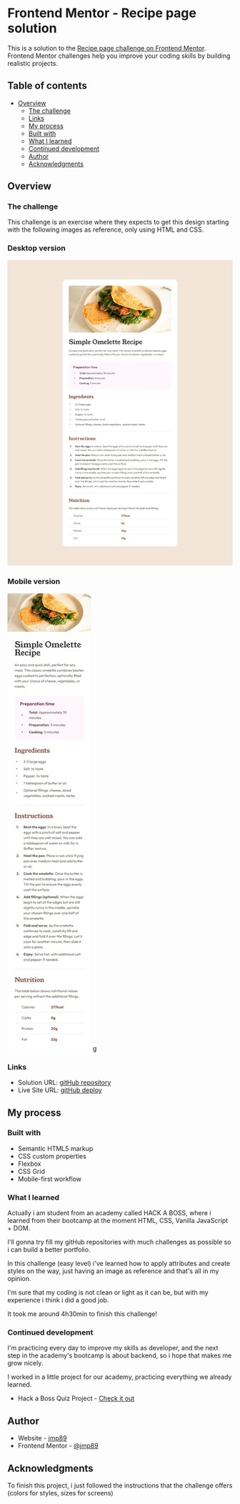 # Frontend Mentor - Recipe page solution

This is a solution to the [Recipe page challenge on Frontend Mentor](https://www.frontendmentor.io/challenges/recipe-page-KiTsR8QQKm). Frontend Mentor challenges help you improve your coding skills by building realistic projects.

## Table of contents

- [Overview](#overview)
  - [The challenge](#the-challenge)
  - [Links](#links)
  - [My process](#my-process)
  - [Built with](#built-with)
  - [What I learned](#what-i-learned)
  - [Continued development](#continued-development)
  - [Author](#author)
  - [Acknowledgments](#acknowledgments)

## Overview

### The challenge

This challenge is an exercise where they expects to get this design starting with the following images as reference, only using HTML and CSS.

### Desktop version

![Desktop version](./design/desktop-design.jpg)

### Mobile version

![Mobile version](./design/mobile-design.jpg)
g

### Links

- Solution URL: [gitHub repository](https://github.com/jmp89/FM-Recipe)
- Live Site URL: [gitHub deploy](https://jmp89.github.io/FM-Recipe/)

## My process

### Built with

- Semantic HTML5 markup
- CSS custom properties
- Flexbox
- CSS Grid
- Mobile-first workflow

### What I learned

Actually i am student from an academy called HACK A BOSS, where i learned from their bootcamp at the moment HTML, CSS, Vanilla JavaScript + DOM.

I'll gonna try fill my gitHub repositories with much challenges as possible so i can build a better portfolio.

In this challenge (easy level) i've learned how to apply attributes and create styles on the way, just having an image as reference and that's all in my opinion.

I'm sure that my coding is not clean or light as it can be, but with my experience i think i did a good job.

It took me around 4h30min to finish this challenge!

### Continued development

I'm practicing every day to improve my skills as developer, and the next step in the academy's bootcamp is about backend, so i hope that makes me grow nicely.

I worked in a little project for our academy, practicing everything we already learned.

- Hack a Boss Quiz Project - [Check it out](https://github.com/3dmnt/HAB-36-GrupoE)

## Author

- Website - [jmp89](https://github.com/jmp89)
- Frontend Mentor - [@jmp89](https://www.frontendmentor.io/profile/jmp89)

## Acknowledgments

To finish this project, i just followed the instructions that the challenge offers (colors for styles, sizes for screens)
